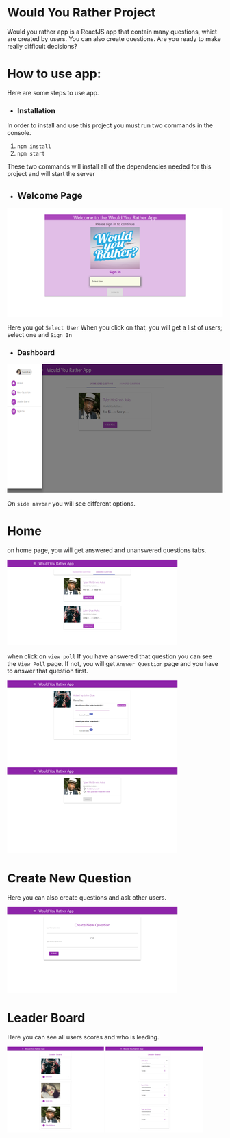 # Would You Rather Project
Would you rather app is a ReactJS app that contain many questions, whict are created by users. You can also create questions. 
Are you ready to make really difficult decisions?

# How to use app:
Here are some steps to use app.

* ### Installation
In order to install and use this project you must run two commands in the console.
1) `npm install`
2) `npm start`

These two commands will install all of the dependencies needed for this project and will start the server

* ## Welcome Page
<img src="App%20SS/1.png">

Here you got `Select User` When you click on that, you will get a list of users; select one and `Sign In`

* ### Dashboard 

<img src="App%20SS/3.png" height="300" />

On `side navbar` you will see different options.

# Home

on home page, you will get answered and unanswered questions tabs. 

<img src="App%20SS/4.png" height="200" />

when click on `view poll` 
If you have answered that question you can see the `View Poll` page. 
If not, you will get `Answer Question` page and you have to answer that question first.

<img src="App%20SS/7.png" height="200"/> <img src="App%20SS/6.png" height="200"/>

# Create New Question

Here you can also create questions and ask other users.

<img src="App%20SS/8.png" height="200"/>

# Leader Board

Here you can see all users scores and who is leading.

<img src="App%20SS/9.png" height="200"/> <img src="App%20SS/10.png" height="200"/>



 

